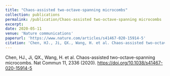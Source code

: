 ```yaml
---
title: "Chaos-assisted two-octave-spanning microcombs"
collection: publications
permalink: /publication/Chaos-assisted two-octave-spanning microcombs
excerpt: 
date: 2020-05-11
venue: 'Nature communications'
paperurl: 'https://www.nature.com/articles/s41467-020-15914-5'
citation: 'Chen, HJ., Ji, QX., Wang, H. et al. Chaos-assisted two-octave-spanning microcombs. <i>Nature communications</i> <b>11</b>, 2336 (2020).'
---
```


Chen, HJ., Ji, QX., Wang, H. et al. Chaos-assisted two-octave-spanning microcombs. Nat Commun 11, 2336 (2020). https://doi.org/10.1038/s41467-020-15914-5

